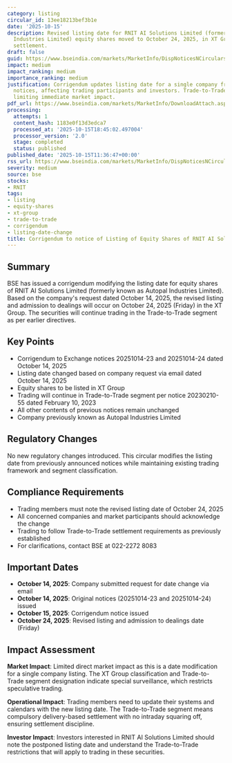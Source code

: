```yaml
---
category: listing
circular_id: 13ee18213bef3b1e
date: '2025-10-15'
description: Revised listing date for RNIT AI Solutions Limited (formerly Autopal
  Industries Limited) equity shares moved to October 24, 2025, in XT Group with Trade-to-Trade
  settlement.
draft: false
guid: https://www.bseindia.com/markets/MarketInfo/DispNoticesNCirculars.aspx?Noticeid={6D91B509-586C-4C97-AB7D-3565766E17CD}&noticeno=20251015-16&dt=10/15/2025&icount=16&totcount=50&flag=0
impact: medium
impact_ranking: medium
importance_ranking: medium
justification: Corrigendum updates listing date for a single company from previous
  notices, affecting trading participants and investors. Trade-to-Trade segment continues,
  limiting immediate market impact.
pdf_url: https://www.bseindia.com/markets/MarketInfo/DownloadAttach.aspx?id=20251015-16&attachedId=
processing:
  attempts: 1
  content_hash: 1183e0f13d3edca7
  processed_at: '2025-10-15T18:45:02.497004'
  processor_version: '2.0'
  stage: completed
  status: published
published_date: '2025-10-15T11:36:47+00:00'
rss_url: https://www.bseindia.com/markets/MarketInfo/DispNoticesNCirculars.aspx?Noticeid={6D91B509-586C-4C97-AB7D-3565766E17CD}&noticeno=20251015-16&dt=10/15/2025&icount=16&totcount=50&flag=0
severity: medium
source: bse
stocks:
- RNIT
tags:
- listing
- equity-shares
- xt-group
- trade-to-trade
- corrigendum
- listing-date-change
title: Corrigendum to notice of Listing of Equity Shares of RNIT AI Solutions Limited
---
```


## Summary

BSE has issued a corrigendum modifying the listing date for equity shares of RNIT AI Solutions Limited (formerly known as Autopal Industries Limited). Based on the company's request dated October 14, 2025, the revised listing and admission to dealings will occur on October 24, 2025 (Friday) in the XT Group. The securities will continue trading in the Trade-to-Trade segment as per earlier directives.

## Key Points

- Corrigendum to Exchange notices 20251014-23 and 20251014-24 dated October 14, 2025
- Listing date changed based on company request via email dated October 14, 2025
- Equity shares to be listed in XT Group
- Trading will continue in Trade-to-Trade segment per notice 20230210-55 dated February 10, 2023
- All other contents of previous notices remain unchanged
- Company previously known as Autopal Industries Limited

## Regulatory Changes

No new regulatory changes introduced. This circular modifies the listing date from previously announced notices while maintaining existing trading framework and segment classification.

## Compliance Requirements

- Trading members must note the revised listing date of October 24, 2025
- All concerned companies and market participants should acknowledge the change
- Trading to follow Trade-to-Trade settlement requirements as previously established
- For clarifications, contact BSE at 022-2272 8083

## Important Dates

- **October 14, 2025**: Company submitted request for date change via email
- **October 14, 2025**: Original notices (20251014-23 and 20251014-24) issued
- **October 15, 2025**: Corrigendum notice issued
- **October 24, 2025**: Revised listing and admission to dealings date (Friday)

## Impact Assessment

**Market Impact**: Limited direct market impact as this is a date modification for a single company listing. The XT Group classification and Trade-to-Trade segment designation indicate special surveillance, which restricts speculative trading.

**Operational Impact**: Trading members need to update their systems and calendars with the new listing date. The Trade-to-Trade segment means compulsory delivery-based settlement with no intraday squaring off, ensuring settlement discipline.

**Investor Impact**: Investors interested in RNIT AI Solutions Limited should note the postponed listing date and understand the Trade-to-Trade restrictions that will apply to trading in these securities.